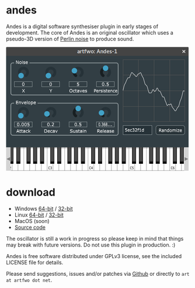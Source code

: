 # andes

Andes is a digital software synthesiser plugin in early stages of development.
The core of Andes is an original oscillator which uses a pseudo-3D version of
[Perlin noise](https://en.wikipedia.org/wiki/Perlin_noise) to produce sound.

![Andes Screenshot](screenshot.png)

# download

* Windows [64-bit](https://github.com/artfwo/andes/releases/download/v0.1/Andes1-0.1-win-x86_64.zip) / [32-bit](https://github.com/artfwo/andes/releases/download/v0.1/Andes1-0.1-win-x86.zip)
* Linux [64-bit](https://github.com/artfwo/andes/releases/download/v0.1/Andes1-0.1-linux-x86_64.tar.gz) / [32-bit](https://github.com/artfwo/andes/releases/download/v0.1/Andes1-0.1-linux-x86.tar.gz)
* MacOS (soon)
* [Source code](https://github.com/artfwo/andes)

The oscillator is still a work in progress so please keep in mind that
things may break with future versions. Do not use this plugin in production. :)

Andes is free software distributed under GPLv3 license, see the included LICENSE file for details. 

Please send suggestions, issues and/or patches via [Github](https://github.com/artfwo/andes) or directly to `art at artfwo dot net`.
